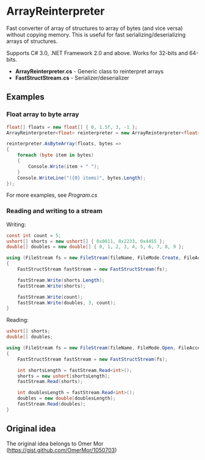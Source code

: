 # ArrayReinterpreter
Fast converter of array of structures to array of bytes (and vice versa) without copying memory.
This is useful for fast serializing/deserializing arrays of structures.

Supports C# 3.0, .NET Framework 2.0 and above. Works for 32-bits and 64-bits.

- **ArrayReinterpreter.cs** - Generic class to reinterpret arrays
- **FastStructStream.cs** - Serializer/deserializer

## Examples

### Float array to byte array

```c#
float[] floats = new float[] { 0, 1.5f, 3, -1 };
ArrayReinterpreter<float> reinterpreter = new ArrayReinterpreter<float>();

reinterpreter.AsByteArray(floats, bytes => 
{
    foreach (byte item in bytes)
    {
        Console.Write(item + " ");
    }
    Console.WriteLine("({0} items)", bytes.Length);
});
```
For more examples, see *Program.cs*

### Reading and writing to a stream

Writing:
```c#
const int count = 5;
ushort[] shorts = new ushort[] { 0x0011, 0x2233, 0x4455 };
double[] doubles = new double[] { 0, 1, 2, 3, 4, 5, 6, 7, 8, 9 };

using (FileStream fs = new FileStream(fileName, FileMode.Create, FileAccess.Write))
{
    FastStructStream fastStream = new FastStructStream(fs);

    fastStream.Write(shorts.Length);
    fastStream.Write(shorts);

    fastStream.Write(count);
    fastStream.Write(doubles, 3, count);
}
```
Reading:
```c#
ushort[] shorts;
double[] doubles;

using (FileStream fs = new FileStream(fileName, FileMode.Open, FileAccess.Read))
{
    FastStructStream fastStream = new FastStructStream(fs);

    int shortsLength = fastStream.Read<int>();
    shorts = new ushort[shortsLength];
    fastStream.Read(shorts);

    int doublesLength = fastStream.Read<int>();
    doubles = new double[doublesLength];
    fastStream.Read(doubles);
}
```

## Original idea
The original idea belongs to Omer Mor (https://gist.github.com/OmerMor/1050703)
